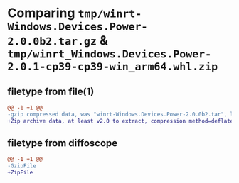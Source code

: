 # Comparing `tmp/winrt-Windows.Devices.Power-2.0.0b2.tar.gz` & `tmp/winrt_Windows.Devices.Power-2.0.1-cp39-cp39-win_arm64.whl.zip`

## filetype from file(1)

```diff
@@ -1 +1 @@
-gzip compressed data, was "winrt-Windows.Devices.Power-2.0.0b2.tar", last modified: Sat Dec  2 18:21:46 2023, max compression
+Zip archive data, at least v2.0 to extract, compression method=deflate
```

## filetype from diffoscope

```diff
@@ -1 +1 @@
-GzipFile
+ZipFile
```

